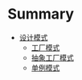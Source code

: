 # Summary

* [设计模式](README.md)
    * [工厂模式](设计模式/工厂模式.md)
    * [抽象工厂模式](设计模式/抽象工厂模式.md)
    * [单例模式](设计模式/单例模式.md)

